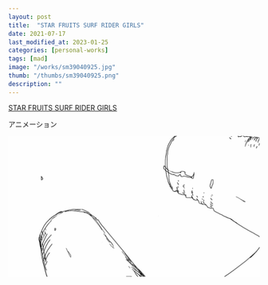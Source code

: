 ```yaml
---
layout: post
title:  "STAR FRUITS SURF RIDER GIRLS"
date: 2021-07-17
last_modified_at: 2023-01-25
categories: [personal-works]
tags: [mad]
image: "/works/sm39040925.jpg"
thumb: "/thumbs/sm39040925.png"
description: ""
---
```


<script type="application/javascript" src="https://embed.nicovideo.jp/watch/sm39040925/script?w=640&h=360"></script><noscript><a href="https://www.nicovideo.jp/watch/sm39040925">STAR FRUITS SURF RIDER GIRLS</a></noscript>

アニメーション

![Alt text](/works/SFSRGIF.gif)